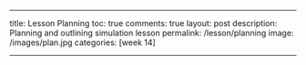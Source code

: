 ---

title: Lesson Planning
toc: true
comments: true
layout: post
description: Planning and outlining simulation lesson
permalink: /lesson/planning
image: /images/plan.jpg
categories: [week 14]

---
